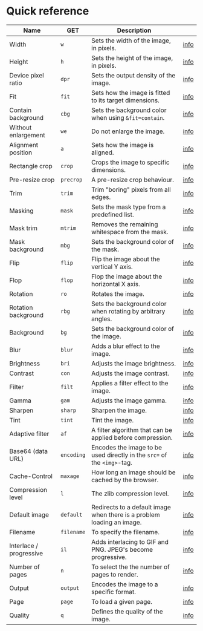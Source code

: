 # Quick reference

| Name                    | GET             | Description                                                             |                               |
| ------------------------|-----------------|-------------------------------------------------------------------------|------------------------------:|
| Width                   | `w`             | Sets the width of the image, in pixels.                                 | [info][width]                 |
| Height                  | `h`             | Sets the height of the image, in pixels.                                | [info][height]                |
| Device pixel ratio      | `dpr`           | Sets the output density of the image.                                   | [info][dpr]                   |
| Fit                     | `fit`           | Sets how the image is fitted to its target dimensions.                  | [info][fit]                   |
| Contain background      | `cbg`           | Sets the background color when using `&fit=contain`.                    | [info][contain-bg]            |
| Without enlargement     | `we`            | Do not enlarge the image.                                               | [info][without-enlargement]   |
| Alignment position      | `a`             | Sets how the image is aligned.                                          | [info][alignment-position]    |
| Rectangle crop          | `crop`          | Crops the image to specific dimensions.                                 | [info][rectangle-crop]        |
| Pre-resize crop         | `precrop`       | A pre-resize crop behaviour.                                            | [info][rectangle-crop]        |
| Trim                    | `trim`          | Trim "boring" pixels from all edges.                                    | [info][trim]                  |
| Masking                 | `mask`          | Sets the mask type from a predefined list.                              | [info][mask]                  |
| Mask trim               | `mtrim`         | Removes the remaining whitespace from the mask.                         | [info][mask-trim]             |
| Mask background         | `mbg`           | Sets the background color of the mask.                                  | [info][mask-bg]               |
| Flip                    | `flip`          | Flip the image about the vertical Y axis.                               | [info][flip]                  |
| Flop                    | `flop`          | Flop the image about the horizontal X axis.                             | [info][flop]                  |
| Rotation                | `ro`            | Rotates the image.                                                      | [info][rotation]              |
| Rotation background     | `rbg`           | Sets the background color when rotating by arbitrary angles.            | [info][rotation-bg]           |
| Background              | `bg`            | Sets the background color of the image.                                 | [info][background]            |
| Blur                    | `blur`          | Adds a blur effect to the image.                                        | [info][blur]                  |
| Brightness              | `bri`           | Adjusts the image brightness.                                           | [info][brightness]            |
| Contrast                | `con`           | Adjusts the image contrast.                                             | [info][contrast]              |
| Filter                  | `filt`          | Applies a filter effect to the image.                                   | [info][filter]                |
| Gamma                   | `gam`           | Adjusts the image gamma.                                                | [info][gamma]                 |
| Sharpen                 | `sharp`         | Sharpen the image.                                                      | [info][sharpen]               |
| Tint                    | `tint`          | Tint the image.                                                         | [info][tint]                  |
| Adaptive filter         | `af`            | A filter algorithm that can be applied before compression.              | [info][adaptive-filter]       |
| Base64 (data URL)       | `encoding`      | Encodes the image to be used directly in the `src=` of the `<img>`-tag. | [info][base64]                |
| Cache-Control           | `maxage`        | How long an image should be cached by the browser.                      | [info][cache-control]         |
| Compression level       | `l`             | The zlib compression level.                                             | [info][compression-level]     |
| Default image           | `default`       | Redirects to a default image when there is a problem loading an image.  | [info][default]               |
| Filename                | `filename`      | To specify the filename.                                                | [info][filename]              |
| Interlace / progressive | `il`            | Adds interlacing to GIF and PNG. JPEG's become progressive.             | [info][interlace-progressive] |
| Number of pages         | `n`             | To select the the number of pages to render.                            | [info][n-pages]               |
| Output                  | `output`        | Encodes the image to a specific format.                                 | [info][output]                |
| Page                    | `page`          | To load a given page.                                                   | [info][page]                  |
| Quality                 | `q`             | Defines the quality of the image.                                       | [info][quality]               |

[width]: size.md#width
[height]: size.md#height
[dpr]: size.md#device-pixel-ratio
[fit]: fit.md
[contain-bg]: fit.md#contain
[without-enlargement]: fit.md#without-enlargement
[alignment-position]: crop.md#alignment-position
[rectangle-crop]: crop.md#rectangle-crop
[trim]: crop.md#trim
[mask]: mask.md#mask-type
[mask-trim]: mask.md#mask-trim
[mask-bg]: mask.md#mask-background
[flip]: orientation.md#flip
[flop]: orientation.md#flop
[rotation]: orientation.md#rotation
[rotation-bg]: orientation.md#rotation
[background]: adjustment.md#background
[blur]: adjustment.md#blur
[brightness]: adjustment.md#brightness
[contrast]: adjustment.md#contrast
[filter]: adjustment.md#filter
[gamma]: adjustment.md#gamma
[sharpen]: adjustment.md#sharpen
[tint]: adjustment.md#tint
[adaptive-filter]: format.md#adaptive-filter
[base64]: format.md#base64-data-url
[cache-control]: format.md#cache-control
[compression-level]: format.md#compression-level
[default]: format.md#default-image
[filename]: format.md#filename
[interlace-progressive]: format.md#interlace-progressive
[n-pages]: format.md#number-of-pages
[output]: format.md#output
[page]: format.md#page
[quality]: format.md#quality
